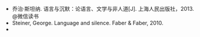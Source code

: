 - 乔治·斯坦纳. 语言与沉默：论语言、文学与非人道[J]. 上海人民出版社，2013. @微信读书
- Steiner, George. Language and silence. Faber & Faber, 2010.
-